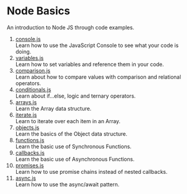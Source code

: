 # Node Basics
An introduction to Node JS through code examples.

1. [console.js](https://github.com/omnicoders/omnicoders/blob/master/node/basics/console.js)  
Learn how to use the JavaScript Console to see what your code is doing.
2. [variables.js](https://github.com/omnicoders/omnicoders/blob/master/node/basics/variables.js)  
Learn how to set variables and reference them in your code.
3. [comparison.js](https://github.com/omnicoders/omnicoders/blob/master/node/basics/comparison.js)  
Learn about how to compare values with comparison and relational operators.
4. [conditionals.js](https://github.com/omnicoders/omnicoders/blob/master/node/basics/conditionals.js)  
Learn about if...else, logic and ternary operators.
5. [arrays.js](https://github.com/omnicoders/omnicoders/blob/master/node/basics/arrays.js)  
Learn the Array data structure.
6. [iterate.js](https://github.com/omnicoders/omnicoders/blob/master/node/basics/iterate.js)  
Learn to iterate over each item in an Array.
7. [objects.js](https://github.com/omnicoders/omnicoders/blob/master/node/basics/objects.js)  
Learn the basics of the Object data structure.
8. [functions.js](https://github.com/omnicoders/omnicoders/blob/master/node/basics/functions.js)  
Learn the basic use of Synchronous Functions.
9. [callbacks.js](https://github.com/omnicoders/omnicoders/blob/master/node/basics/callbacks.js)  
Learn the basic use of Asynchronous Functions.
10. [promises.js](https://github.com/omnicoders/omnicoders/blob/master/node/basics/promises.js)  
Learn how to use promise chains instead of nested callbacks.
11. [async.js](https://github.com/omnicoders/omnicoders/blob/master/node/basics/async.js)  
Learn how to use the async/await pattern.